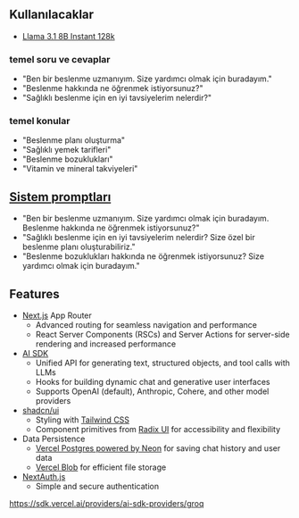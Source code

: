 ## Kullanılacaklar

- [Llama 3.1 8B Instant 128k](https://sdk.vercel.ai/providers/ai-sdk-providers/groq#language-models)
 

### temel soru ve cevaplar

* "Ben bir beslenme uzmanıyım. Size yardımcı olmak için buradayım."
* "Beslenme hakkında ne öğrenmek istiyorsunuz?"
* "Sağlıklı beslenme için en iyi tavsiyelerim nelerdir?"

###  temel konular

* "Beslenme planı oluşturma"
* "Sağlıklı yemek tarifleri"
* "Beslenme bozuklukları"
* "Vitamin ve mineral takviyeleri"

## [Sistem promptları](https://sdk.vercel.ai/docs/foundations/prompts#system-prompts)

* "Ben bir beslenme uzmanıyım. Size yardımcı olmak için buradayım. Beslenme hakkında ne öğrenmek istiyorsunuz?"
* "Sağlıklı beslenme için en iyi tavsiyelerim nelerdir? Size özel bir beslenme planı oluşturabiliriz."
* "Beslenme bozuklukları hakkında ne öğrenmek istiyorsunuz? Size yardımcı olmak için buradayım."


## Features

- [Next.js](https://nextjs.org) App Router
  - Advanced routing for seamless navigation and performance
  - React Server Components (RSCs) and Server Actions for server-side rendering and increased performance
- [AI SDK](https://sdk.vercel.ai/docs)
  - Unified API for generating text, structured objects, and tool calls with LLMs
  - Hooks for building dynamic chat and generative user interfaces
  - Supports OpenAI (default), Anthropic, Cohere, and other model providers
- [shadcn/ui](https://ui.shadcn.com)
  - Styling with [Tailwind CSS](https://tailwindcss.com)
  - Component primitives from [Radix UI](https://radix-ui.com) for accessibility and flexibility
- Data Persistence
  - [Vercel Postgres powered by Neon](https://vercel.com/storage/postgres) for saving chat history and user data
  - [Vercel Blob](https://vercel.com/storage/blob) for efficient file storage
- [NextAuth.js](https://github.com/nextauthjs/next-auth)
  - Simple and secure authentication
 
    
https://sdk.vercel.ai/providers/ai-sdk-providers/groq

